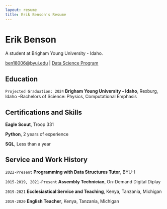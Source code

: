 ```yaml
---
layout: resume
title: Erik Benson's Resume
---
```

# Erik Benson
A student at Brigham Young University - Idaho.

<div id="webaddress">
<a href="datascience@byui.edu">ben18006@byui.edu</a>
| <a href="https://byuidatascience.github.io/development.html">Data Science Program</a>
</div>

<!-- https://www.monique.tech/the-art-of-markdown -->


## Education

`Projected Graduation: 2024`
__Brigham Young University - Idaho__, Rexburg, Idaho
-Bachelors of Science: Physics, Computational Emphasis 

## Certifications and Skills

__Eagle Scout__, Troop 331

__Python__, 2 years of experience

__SQL__, Less than a year

## Service and Work History

`2022-Present`
__Programming with Data Structures Tutor__, BYU-I

`2015-2019, 2021-Present`
__Assembly Technician__, On-Demand Digital Diplay

`2019-2021`
__Ecclesiastical Service and Teaching__, Kenya, Tanzania, Michigan

`2019-2020`
__English Teacher__, Kenya, Tanzania, Michigan

<!-- ### Footer

Last updated: May 2013 -->



